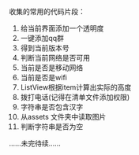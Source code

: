 收集的常用的代码片段：
1. 给当前界面添加一个透明度
2. 一键添加qq群
3. 得到当前版本号
4. 判断当前网络是否可用
5. 当前是否是移动网络
6. 当前是否是wifi
7. ListView根据item计算出实际的高度
8. 拨打电话(记得在清单文件添加权限)
9. 字符串是否包含汉字
10. 从assets 文件夹中读取图片
11. 判断字符串是否为空

......未完待续......